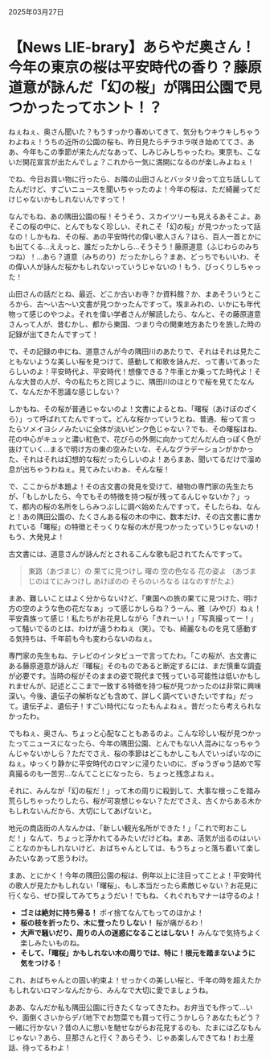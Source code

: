 2025年03月27日

# 【News LIE-brary】あらやだ奥さん！今年の東京の桜は平安時代の香り？藤原道意が詠んだ「幻の桜」が隅田公園で見つかったってホント！？

ねぇねぇ、奥さん聞いた？もうすっかり春めいてきて、気分もウキウキしちゃうわよねぇ！うちの近所の公園の桜も、昨日見たらチラホラ咲き始めててさ、ああ、今年もこの季節が来たんだなあって、しみじみしちゃったわ。東京も、こないだ開花宣言が出たんでしょ？これから一気に満開になるのが楽しみよねぇ！

でね、今日お買い物に行ったら、お隣の山田さんとバッタリ会って立ち話ししてたんだけど、すごいニュースを聞いちゃったのよ！今年の桜は、ただ綺麗ってだけじゃないかもしれないんですって！

なんでもね、あの隅田公園の桜！そうそう、スカイツリーも見えるあそこよ。あそこの桜の中に、とんでもなく珍しい、それこそ「幻の桜」が見つかったって話なの！しかもね、その桜、あの平安時代の偉い歌人さん？ほら、百人一首とかにも出てくる…ええっと、誰だったかしら…そうそう！藤原道意（ふじわらのみちつね）！…あら？道意（みちのり）だったかしら？まあ、どっちでもいいわ、その偉い人が詠んだ桜かもしれないっていうじゃないの！もう、びっくりしちゃった！

山田さんの話だとね、最近、どこか古いお寺？か資料館？か、まあそういうところから、古～い古～い文書が見つかったんですって。埃まみれの、いかにも年代物って感じのやつよ。それを偉い学者さんが解読したら、なんと、その藤原道意さんって人が、昔むかし、都から東国、つまり今の関東地方あたりを旅した時の記録が出てきたんですって！

で、その記録の中にね、道意さんが今の隅田川のあたりで、それはそれは見たこともないような美しい桜を見つけて、感動して和歌を詠んだ、って書いてあったらしいのよ！平安時代よ、平安時代！想像できる？牛車とか乗ってた時代よ！そんな大昔の人が、今の私たちと同じように、隅田川のほとりで桜を見てたなんて、なんだか不思議な感じしない？

しかもね、その桜が普通じゃないのよ！文書によるとね、「曙桜（あけぼのざくら）」って呼ばれてたんですって。どんな桜かっていうとね、普通、桜って言ったらソメイヨシノみたいに全体が淡いピンク色じゃない？でも、その曙桜はね、花の中心がキュッと濃い紅色で、花びらの外側に向かってだんだん白っぽく色が抜けていく…まるで明け方の東の空みたいな、そんなグラデーションがかかった、それはそれは幻想的な桜だったらしいのよ！あらまあ、聞いてるだけで溜め息が出ちゃうわねぇ。見てみたいわぁ、そんな桜！

で、ここからが本題よ！その古文書の発見を受けて、植物の専門家の先生たちが、「もしかしたら、今でもその特徴を持つ桜が残ってるんじゃないか？」って、都内の桜の名所をしらみつぶしに調べ始めたんですって。そしたらね、なんと！あの隅田公園の、たくさんある桜の木の中に、数本だけ、その古文書に書かれている「曙桜」の特徴とそっくりな桜の木が見つかったっていうじゃないの！もう、大発見よ！

古文書には、道意さんが詠んだとされるこんな歌も記されてたんですって。

> 東路（あづまじ）の 果てに見つけし 曙の 空の色なる 花の姿よ
> （あづまじのはてにみつけし あけぼのの そらのいろなる はなのすがたよ）

まあ、難しいことはよく分からないけど、「東国への旅の果てに見つけた、明け方の空のような色の花だなぁ」って感じかしらね？うーん、雅（みやび）ねぇ！平安貴族って感じ！私たちがお花見しながら「きれーい！」「写真撮ってー！」って騒いでるのとは、わけが違うわねぇ（笑）。でも、綺麗なものを見て感動する気持ちは、千年前も今も変わらないのねぇ。

専門家の先生もね、テレビのインタビューで言ってたわ。「この桜が、古文書にある藤原道意が詠んだ『曙桜』そのものであると断定するには、まだ慎重な調査が必要です。当時の桜がそのままの姿で現代まで残っている可能性は低いかもしれませんが、記述とここまで一致する特徴を持つ桜が見つかったのは非常に興味深い。今後、遺伝子の解析なども含めて、詳しく調べていきたいですね」だって。遺伝子よ、遺伝子！すごい時代になったもんよねぇ。昔だったら考えられなかったわ。

でもねぇ、奥さん、ちょっと心配なこともあるのよ。こんな珍しい桜が見つかったってニュースになったら、今年の隅田公園、とんでもない人混みになっちゃうんじゃないかしら？ただでさえ、桜の季節はどこもかしこも人でいっぱいなのにねぇ。ゆっくり静かに平安時代のロマンに浸りたいのに、ぎゅうぎゅう詰めで写真撮るのも一苦労…なんてことになったら、ちょっと残念よねぇ。

それに、みんなが「幻の桜だ！」って木の周りに殺到して、大事な根っこを踏み荒らしちゃったりしたら、桜が可哀想じゃない？ただでさえ、古くからある木かもしれないんだから、大切にしてあげないと。

地元の商店街の人なんかは、「新しい観光名所ができた！」「これで町おこしだ！」なんて、ちょっと浮かれてるみたいだけどね。まあ、活気が出るのはいいことなのかもしれないけど、おばちゃんとしては、もうちょっと落ち着いて楽しみたいなあって思うわけ。

まあ、とにかく！今年の隅田公園の桜は、例年以上に注目ってことよ！平安時代の歌人が見たかもしれない「曙桜」、もし本当だったら素敵じゃない？お花見に行くなら、ぜひ探してみてちょうだい！でもね、くれぐれもマナーは守るのよ！

*   **ゴミは絶対に持ち帰る！** ポイ捨てなんてもってのほかよ！
*   **桜の枝を折ったり、木に登ったりしない！** 桜が痛がるわ！
*   **大声で騒いだり、周りの人の迷惑になることはしない！** みんなで気持ちよく楽しみたいものね。
*   **そして、「曙桜」かもしれない木の周りでは、特に！根元を踏まないように気をつける！**

これ、おばちゃんとの固い約束よ！せっかくの美しい桜と、千年の時を超えたかもしれないロマンなんだから、みんなで大切に愛でましょうね。

ああ、なんだか私も隅田公園に行きたくなってきたわ。お弁当でも作って…いや、面倒くさいからデパ地下でお惣菜でも買って行こうかしら？あなたもどう？一緒に行かない？昔の人に思いを馳せながらお花見するのも、たまには乙なもんじゃない？あら、旦那さんと行く？あらそう、じゃあ楽しんできてね！お土産話、待ってるわよ！